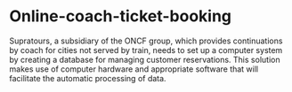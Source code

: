 # Online-coach-ticket-booking
Supratours, a subsidiary of the ONCF group, which provides continuations by coach for cities not served by train, needs to set up a computer system by creating a database for managing customer reservations. This solution makes use of computer hardware and appropriate software that will facilitate the automatic processing of data.
